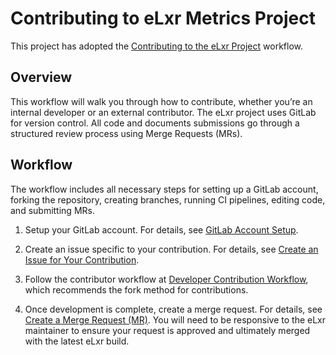 # Contributing to eLxr Metrics Project

This project has adopted the [Contributing to the eLxr Project][elxr-project-contributor-guide] workflow.

## Overview

This workflow will walk you through how to contribute, whether you’re an internal developer or an external contributor. The eLxr project uses GitLab for version control. All code and documents submissions go through a structured review process using Merge Requests (MRs).

## Workflow

The workflow includes all necessary steps for setting up a GitLab account, forking the repository, creating branches, running CI pipelines, editing code, and submitting MRs.

1. Setup your GitLab account. For details, see [GitLab Account Setup][setup-gitlab-for-elxr-dev].

1. Create an issue specific to your contribution. For details, see [Create an Issue for Your Contribution][create-issue-for-contribution.html].

1. Follow the contributor workflow at [Developer Contribution Workflow][external-elxr-contrib-workflow], which recommends the fork method for contributions.

1. Once development is complete, create a merge request. For details, see [Create a Merge Request (MR)][create-elxr-merge-request]. You will need to be responsive to the eLxr maintainer to ensure your request is approved and ultimately merged with the latest eLxr build.

[create-elxr-merge-request]: https://docs.elxr.dev/elxr-project-contributor-guide/html/source/create-elxr-merge-request.html
[create-issue-for-contribution.html]: https://docs.elxr.dev/elxr-project-contributor-guide/html/source/create-issue-for-contribution.html
[elxr-project-contributor-guide]: https://docs.elxr.dev/elxr-project-contributor-guide/html/source/index.html "eLxr Project Contributor Guide"
[external-elxr-contrib-workflow]: https://docs.elxr.dev/elxr-project-contributor-guide/html/source/external-elxr-contrib-workflow.html
[setup-gitlab-for-elxr-dev]: https://docs.elxr.dev/elxr-project-contributor-guide/html/source/setup-gitlab-for-elxr-dev.html "GitLab Account Setup"
